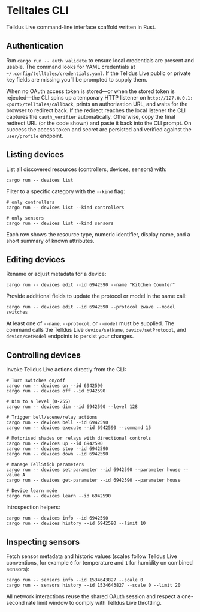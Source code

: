 # Telltales CLI

Telldus Live command-line interface scaffold written in Rust.

## Authentication

Run `cargo run -- auth validate` to ensure local credentials are present and usable. The command looks for YAML credentials at `~/.config/telltales/credentials.yaml`. If the Telldus Live public or private key fields are missing you’ll be prompted to supply them.

When no OAuth access token is stored—or when the stored token is rejected—the CLI spins up a temporary HTTP listener on `http://127.0.0.1:<port>/telltales/callback`, prints an authorization URL, and waits for the browser to redirect back. If the redirect reaches the local listener the CLI captures the `oauth_verifier` automatically. Otherwise, copy the final redirect URL (or the code shown) and paste it back into the CLI prompt. On success the access token and secret are persisted and verified against the `user/profile` endpoint.

## Listing devices

List all discovered resources (controllers, devices, sensors) with:

```
cargo run -- devices list
```

Filter to a specific category with the `--kind` flag:

```
# only controllers
cargo run -- devices list --kind controllers

# only sensors
cargo run -- devices list --kind sensors
```

Each row shows the resource type, numeric identifier, display name, and a short summary of known attributes.

## Editing devices

Rename or adjust metadata for a device:

```
cargo run -- devices edit --id 6942590 --name "Kitchen Counter"
```

Provide additional fields to update the protocol or model in the same call:

```
cargo run -- devices edit --id 6942590 --protocol zwave --model switches
```

At least one of `--name`, `--protocol`, or `--model` must be supplied. The command calls the Telldus Live `device/setName`, `device/setProtocol`, and `device/setModel` endpoints to persist your changes.

## Controlling devices

Invoke Telldus Live actions directly from the CLI:

```
# Turn switches on/off
cargo run -- devices on --id 6942590
cargo run -- devices off --id 6942590

# Dim to a level (0-255)
cargo run -- devices dim --id 6942590 --level 128

# Trigger bell/scene/relay actions
cargo run -- devices bell --id 6942590
cargo run -- devices execute --id 6942590 --command 15

# Motorised shades or relays with directional controls
cargo run -- devices up --id 6942590
cargo run -- devices stop --id 6942590
cargo run -- devices down --id 6942590

# Manage TellStick parameters
cargo run -- devices set-parameter --id 6942590 --parameter house --value A
cargo run -- devices get-parameter --id 6942590 --parameter house

# Device learn mode
cargo run -- devices learn --id 6942590
```

Introspection helpers:

```
cargo run -- devices info --id 6942590
cargo run -- devices history --id 6942590 --limit 10
```

## Inspecting sensors

Fetch sensor metadata and historic values (scales follow Telldus Live conventions, for example `0` for temperature and `1` for humidity on combined sensors):

```
cargo run -- sensors info --id 1534643827 --scale 0
cargo run -- sensors history --id 1534643827 --scale 0 --limit 20
```

All network interactions reuse the shared OAuth session and respect a one-second rate limit window to comply with Telldus Live throttling.
